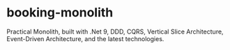 # booking-monolith
Practical Monolith, built with .Net 9, DDD, CQRS, Vertical Slice Architecture, Event-Driven Architecture, and the latest technologies.
